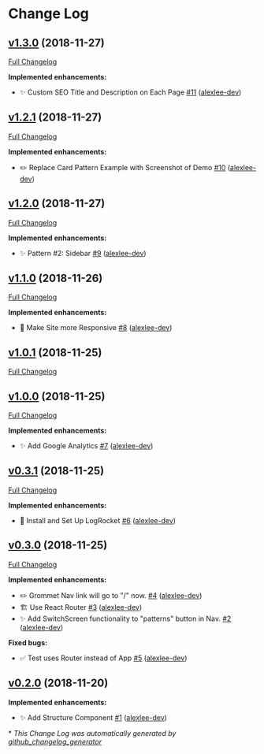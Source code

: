 # Change Log

## [v1.3.0](https://github.com/alexlee-dev/grommet-patterns/tree/v1.3.0) (2018-11-27)
[Full Changelog](https://github.com/alexlee-dev/grommet-patterns/compare/v1.2.1...v1.3.0)

**Implemented enhancements:**

- ✨ Custom SEO Title and Description on Each Page [\#11](https://github.com/alexlee-dev/grommet-patterns/pull/11) ([alexlee-dev](https://github.com/alexlee-dev))

## [v1.2.1](https://github.com/alexlee-dev/grommet-patterns/tree/v1.2.1) (2018-11-27)
[Full Changelog](https://github.com/alexlee-dev/grommet-patterns/compare/v1.2.0...v1.2.1)

**Implemented enhancements:**

- ✏️ Replace Card Pattern Example with Screenshot of Demo [\#10](https://github.com/alexlee-dev/grommet-patterns/pull/10) ([alexlee-dev](https://github.com/alexlee-dev))

## [v1.2.0](https://github.com/alexlee-dev/grommet-patterns/tree/v1.2.0) (2018-11-27)
[Full Changelog](https://github.com/alexlee-dev/grommet-patterns/compare/v1.1.0...v1.2.0)

**Implemented enhancements:**

- ✨ Pattern \#2: Sidebar [\#9](https://github.com/alexlee-dev/grommet-patterns/pull/9) ([alexlee-dev](https://github.com/alexlee-dev))

## [v1.1.0](https://github.com/alexlee-dev/grommet-patterns/tree/v1.1.0) (2018-11-26)
[Full Changelog](https://github.com/alexlee-dev/grommet-patterns/compare/v1.0.1...v1.1.0)

**Implemented enhancements:**

- 📱 Make Site more Responsive [\#8](https://github.com/alexlee-dev/grommet-patterns/pull/8) ([alexlee-dev](https://github.com/alexlee-dev))

## [v1.0.1](https://github.com/alexlee-dev/grommet-patterns/tree/v1.0.1) (2018-11-25)
[Full Changelog](https://github.com/alexlee-dev/grommet-patterns/compare/v1.0.0...v1.0.1)

## [v1.0.0](https://github.com/alexlee-dev/grommet-patterns/tree/v1.0.0) (2018-11-25)
[Full Changelog](https://github.com/alexlee-dev/grommet-patterns/compare/v0.3.1...v1.0.0)

**Implemented enhancements:**

- ✨ Add Google Analytics [\#7](https://github.com/alexlee-dev/grommet-patterns/pull/7) ([alexlee-dev](https://github.com/alexlee-dev))

## [v0.3.1](https://github.com/alexlee-dev/grommet-patterns/tree/v0.3.1) (2018-11-25)
[Full Changelog](https://github.com/alexlee-dev/grommet-patterns/compare/v0.3.0...v0.3.1)

**Implemented enhancements:**

- 🚀 Install and Set Up LogRocket [\#6](https://github.com/alexlee-dev/grommet-patterns/pull/6) ([alexlee-dev](https://github.com/alexlee-dev))

## [v0.3.0](https://github.com/alexlee-dev/grommet-patterns/tree/v0.3.0) (2018-11-25)
[Full Changelog](https://github.com/alexlee-dev/grommet-patterns/compare/v0.2.0...v0.3.0)

**Implemented enhancements:**

- ✏️ Grommet Nav link will go to "/" now. [\#4](https://github.com/alexlee-dev/grommet-patterns/pull/4) ([alexlee-dev](https://github.com/alexlee-dev))
- 🏗️ Use React Router [\#3](https://github.com/alexlee-dev/grommet-patterns/pull/3) ([alexlee-dev](https://github.com/alexlee-dev))
- ✨ Add SwitchScreen functionality to "patterns" button in Nav. [\#2](https://github.com/alexlee-dev/grommet-patterns/pull/2) ([alexlee-dev](https://github.com/alexlee-dev))

**Fixed bugs:**

- ✅ Test uses Router instead of App [\#5](https://github.com/alexlee-dev/grommet-patterns/pull/5) ([alexlee-dev](https://github.com/alexlee-dev))

## [v0.2.0](https://github.com/alexlee-dev/grommet-patterns/tree/v0.2.0) (2018-11-20)
**Implemented enhancements:**

- ✨ Add Structure Component [\#1](https://github.com/alexlee-dev/grommet-patterns/pull/1) ([alexlee-dev](https://github.com/alexlee-dev))



\* *This Change Log was automatically generated by [github_changelog_generator](https://github.com/skywinder/Github-Changelog-Generator)*